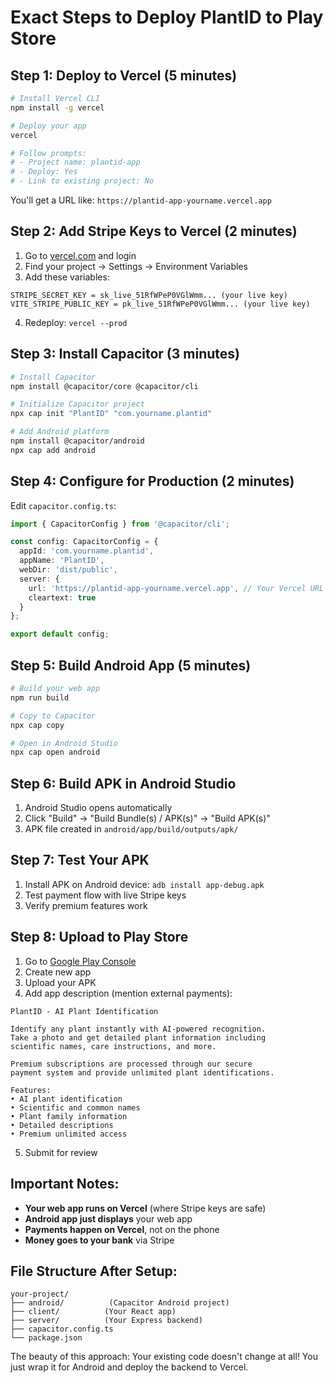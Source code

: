 # Exact Steps to Deploy PlantID to Play Store

## Step 1: Deploy to Vercel (5 minutes)

```bash
# Install Vercel CLI
npm install -g vercel

# Deploy your app
vercel

# Follow prompts:
# - Project name: plantid-app
# - Deploy: Yes
# - Link to existing project: No
```

You'll get a URL like: `https://plantid-app-yourname.vercel.app`

## Step 2: Add Stripe Keys to Vercel (2 minutes)

1. Go to [vercel.com](https://vercel.com) and login
2. Find your project → Settings → Environment Variables
3. Add these variables:

```
STRIPE_SECRET_KEY = sk_live_51RfWPeP0VGlWmm... (your live key)
VITE_STRIPE_PUBLIC_KEY = pk_live_51RfWPeP0VGlWmm... (your live key)
```

4. Redeploy: `vercel --prod`

## Step 3: Install Capacitor (3 minutes)

```bash
# Install Capacitor
npm install @capacitor/core @capacitor/cli

# Initialize Capacitor project
npx cap init "PlantID" "com.yourname.plantid"

# Add Android platform
npm install @capacitor/android
npx cap add android
```

## Step 4: Configure for Production (2 minutes)

Edit `capacitor.config.ts`:

```typescript
import { CapacitorConfig } from '@capacitor/cli';

const config: CapacitorConfig = {
  appId: 'com.yourname.plantid',
  appName: 'PlantID',
  webDir: 'dist/public',
  server: {
    url: 'https://plantid-app-yourname.vercel.app', // Your Vercel URL
    cleartext: true
  }
};

export default config;
```

## Step 5: Build Android App (5 minutes)

```bash
# Build your web app
npm run build

# Copy to Capacitor
npx cap copy

# Open in Android Studio
npx cap open android
```

## Step 6: Build APK in Android Studio

1. Android Studio opens automatically
2. Click "Build" → "Build Bundle(s) / APK(s)" → "Build APK(s)"
3. APK file created in `android/app/build/outputs/apk/`

## Step 7: Test Your APK

1. Install APK on Android device: `adb install app-debug.apk`
2. Test payment flow with live Stripe keys
3. Verify premium features work

## Step 8: Upload to Play Store

1. Go to [Google Play Console](https://play.google.com/console)
2. Create new app
3. Upload your APK
4. Add app description (mention external payments):

```
PlantID - AI Plant Identification

Identify any plant instantly with AI-powered recognition. 
Take a photo and get detailed plant information including 
scientific names, care instructions, and more.

Premium subscriptions are processed through our secure 
payment system and provide unlimited plant identifications.

Features:
• AI plant identification
• Scientific and common names
• Plant family information
• Detailed descriptions
• Premium unlimited access
```

5. Submit for review

## Important Notes:

- **Your web app runs on Vercel** (where Stripe keys are safe)
- **Android app just displays** your web app
- **Payments happen on Vercel**, not on the phone
- **Money goes to your bank** via Stripe

## File Structure After Setup:

```
your-project/
├── android/          (Capacitor Android project)
├── client/          (Your React app)  
├── server/          (Your Express backend)
├── capacitor.config.ts
└── package.json
```

The beauty of this approach: Your existing code doesn't change at all! You just wrap it for Android and deploy the backend to Vercel.